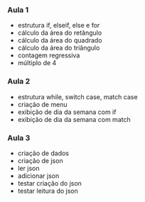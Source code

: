 ﻿### Aula 1<br>
 - estrutura if, elseif, else e for<br>
 - cálculo da área do retângulo<br>
 - cálculo da área do quadrado<br>
 - cálculo da área do triângulo<br>
 - contagem regressiva<br>
 - múltiplo de 4<br>

### Aula 2<br>
- estrutura while, switch case, match case<br>
- criação de menu<br>
- exibição de dia da semana com if<br>
- exibição de dia da semana com match<br>

### Aula 3<br>
- criação de dados
- criação de json
- ler json
- adicionar json
- testar criação do json
- testar leitura do json
